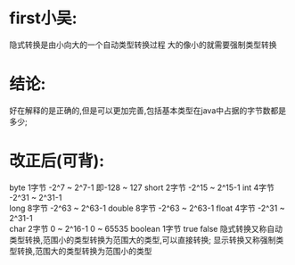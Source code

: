 # first小吴:
  隐式转换是由小向大的一个自动类型转换过程
  大的像小的就需要强制类型转换

# 结论:
  好在解释的是正确的,但是可以更加完善,包括基本类型在java中占据的字节数都是多少;

# 改正后(可背):
  byte    1字节    -2^7  ~ 2^7-1 即-128 ~ 127
  short   2字节    -2^15 ~ 2^15-1
  int     4字节    -2^31 ~ 2^31-1   
  long    8字节    -2^63 ~ 2^63-1
  double  8字节    -2^63 ~ 2^63-1
  float   4字节    -2^31 ~ 2^31-1   
  char    2字节    0 ~ 2^16-1  0 ~ 65535
  boolean 1字节    true false
  隐式转换又称自动类型转换,范围小的类型转换为范围大的类型,可以直接转换;
  显示转换又称强制类型转换,范围大的类型转换为范围小的类型